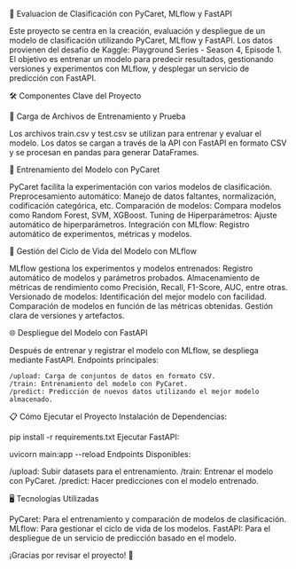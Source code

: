 🚀 Evaluacion de Clasificación con PyCaret, MLflow y FastAPI

Este proyecto se centra en la creación, evaluación y despliegue de un modelo de clasificación utilizando PyCaret, MLflow y FastAPI. Los datos provienen del desafío de Kaggle: Playground Series - Season 4, Episode 1. El objetivo es entrenar un modelo para predecir resultados, gestionando versiones y experimentos con MLflow, y desplegar un servicio de predicción con FastAPI.

🛠️ Componentes Clave del Proyecto

📁 Carga de Archivos de Entrenamiento y Prueba

Los archivos train.csv y test.csv se utilizan para entrenar y evaluar el modelo.
Los datos se cargan a través de la API con FastAPI en formato CSV y se procesan en pandas para generar DataFrames.

🧪 Entrenamiento del Modelo con PyCaret

PyCaret facilita la experimentación con varios modelos de clasificación.
Preprocesamiento automático: Manejo de datos faltantes, normalización, codificación categórica, etc.
Comparación de modelos: Compara modelos como Random Forest, SVM, XGBoost.
Tuning de Hiperparámetros: Ajuste automático de hiperparámetros.
Integración con MLflow: Registro automático de experimentos, métricas y modelos.

📝 Gestión del Ciclo de Vida del Modelo con MLflow

MLflow gestiona los experimentos y modelos entrenados:
Registro automático de modelos y parámetros probados.
Almacenamiento de métricas de rendimiento como Precisión, Recall, F1-Score, AUC, entre otras.
Versionado de modelos: Identificación del mejor modelo con facilidad.
Comparación de modelos en función de las métricas obtenidas.
Gestión clara de versiones y artefactos.

🌐 Despliegue del Modelo con FastAPI

Después de entrenar y registrar el modelo con MLflow, se despliega mediante FastAPI.
Endpoints principales:

    /upload: Carga de conjuntos de datos en formato CSV.
    /train: Entrenamiento del modelo con PyCaret.
    /predict: Predicción de nuevos datos utilizando el mejor modelo almacenado.

📋 Cómo Ejecutar el Proyecto
Instalación de Dependencias:

pip install -r requirements.txt
Ejecutar FastAPI:

uvicorn main:app --reload
Endpoints Disponibles:

  /upload: Subir datasets para el entrenamiento.
  /train: Entrenar el modelo con PyCaret.
  /predict: Hacer predicciones con el modelo entrenado.

🖥️ Tecnologías Utilizadas

PyCaret: Para el entrenamiento y comparación de modelos de clasificación.
MLflow: Para gestionar el ciclo de vida de los modelos.
FastAPI: Para el despliegue de un servicio de predicción basado en el modelo.

¡Gracias por revisar el proyecto! 🌟
